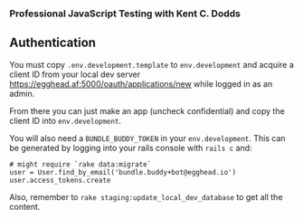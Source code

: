 ### Professional JavaScript Testing with Kent C. Dodds

## Authentication

You must copy `.env.development.template` to `env.development` and acquire a client ID from your local dev server https://egghead.af:5000/oauth/applications/new while logged in as an admin.

From there you can just make an app (uncheck confidential) and copy the client ID into `env.development`.

You will also need a `BUNDLE_BUDDY_TOKEN` in your `env.development`. This can be generated by logging into your rails console with `rails c` and:

```
# might require `rake data:migrate`
user = User.find_by_email('bundle.buddy+bot@egghead.io')
user.access_tokens.create
```

Also, remember to `rake staging:update_local_dev_database` to get all the content.
